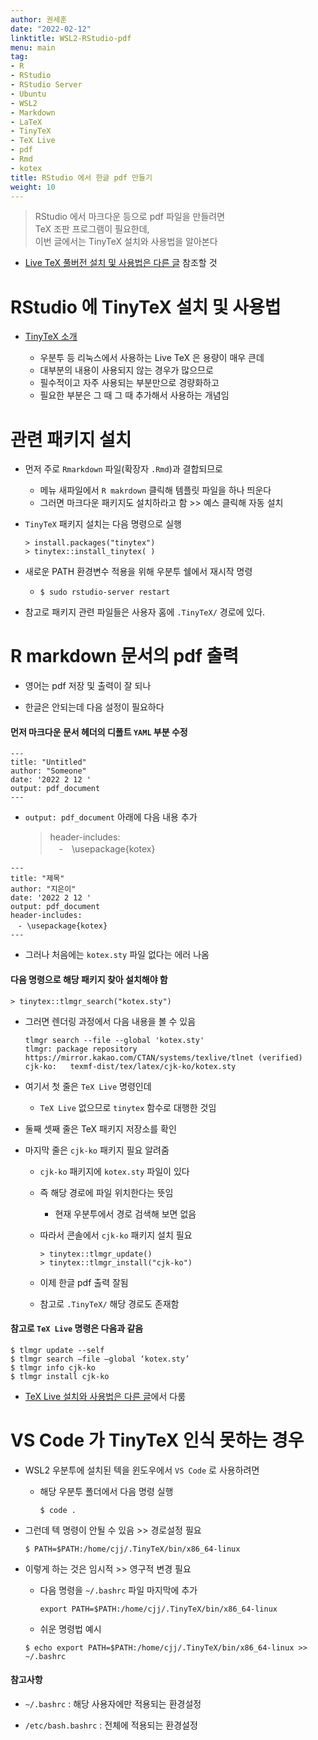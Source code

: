 ```yaml
---
author: 권세훈
date: "2022-02-12"
linktitle: WSL2-RStudio-pdf 
menu: main
tag:
- R
- RStudio
- RStudio Server
- Ubuntu
- WSL2
- Markdown
- LaTeX
- TinyTeX
- TeX Live
- pdf
- Rmd
- kotex
title: RStudio 에서 한글 pdf 만들기
weight: 10
---
```


> RStudio 에서 마크다운 등으로 pdf 파일을 만들려면  
> TeX 조판 프로그램이 필요한데,  
> 이번 글에서는 TinyTeX 설치와 사용법을 알아본다

- [Live TeX 풀버전 설치 및 사용법은 다른 글](/posts/wsl2texlive) 참조할 것


# RStudio 에 TinyTeX 설치 및 사용법

- [TinyTeX 소개](https://yihui.org/tinytex/)

  - 우분투 등 리눅스에서 사용하는 Live TeX 은 용량이 매우 큰데
  - 대부분의 내용이 사용되지 않는 경우가 많으므로
  - 필수적이고 자주 사용되는 부분만으로 경량화하고
  - 필요한 부분은 그 때 그 때 추가해서 사용하는 개념임

# 관련 패키지 설치

- 먼저 주로 `Rmarkdown` 파일(확장자 `.Rmd`)과 결합되므로

  - 메뉴 새파일에서 `R makrdown` 클릭해 템플릿 파일을 하나 띄운다
  - 그러면 마크다운 패키지도 설치하라고 함 >> 예스 클릭해 자동 설치

- `TinyTeX` 패키지 설치는 다음 명령으로 실행

  ```
  > install.packages("tinytex")
  > tinytex::install_tinytex( )
  ```

- 새로운 PATH 환경변수 적용을 위해 우분투 쉘에서 재시작 명령 

  - `$ sudo rstudio-server restart`

- 참고로 패키지 관련 파일들은 사용자 홈에 `.TinyTeX/` 경로에 있다.


# R markdown 문서의 pdf 출력

- 영어는 pdf 저장 및 출력이 잘 되나

- 한글은 안되는데 다음 설정이 필요하다

#### 먼저 마크다운 문서 헤더의 디폴트 `YAML` 부분 수정

  ```
  ---
  title: "Untitled"
  author: "Someone"
  date: '2022 2 12 '
  output: pdf_document
  ---
  ```
  - `output: pdf_document` 아래에 다음 내용 추가

    > header-includes:  
    > 　\-　\usepackage{kotex}  
    
  ```
  ---
  title: "제목"
  author: "지은이"
  date: '2022 2 12 '
  output: pdf_document
  header-includes:  
  　- \usepackage{kotex}  
  ---
  ```

- 그러나 처음에는 `kotex.sty` 파일 없다는 에러 나옴

#### 다음 명령으로 해당 패키지 찾아 설치해야 함

`> tinytex::tlmgr_search("kotex.sty")`
  
- 그러면 렌더링 과정에서 다음 내용을 볼 수 있음

  ```
  tlmgr search --file --global 'kotex.sty'  
  tlmgr: package repository   
  https://mirror.kakao.com/CTAN/systems/texlive/tlnet (verified)  
  cjk-ko:	texmf-dist/tex/latex/cjk-ko/kotex.sty  
  ```

- 여기서 첫 줄은 `TeX Live` 명령인데

  - `TeX Live` 없으므로 `tinytex` 함수로 대행한 것임
  
- 둘째 셋째 줄은 TeX 패키지 저장소를 확인

- 마지막 줄은 `cjk-ko` 패키지 필요 알려줌

  - `cjk-ko` 패키지에 `kotex.sty` 파일이 있다

  - 즉 해당 경로에 파일 위치한다는 뜻임
  
    - 현재 우분투에서 경로 검색해 보면 없음
    
  - 따라서 콘솔에서 `cjk-ko` 패키지 설치 필요
  
    ```
    > tinytex::tlmgr_update()
    > tinytex::tlmgr_install("cjk-ko")
    ```
  
  - 이제 한글 pdf 출력 잘됨
  
  - 참고로 `.TinyTeX/` 해당 경로도 존재함
  
  
  
#### 참고로 `TeX Live` 명령은 다음과 같음
  
```
$ tlmgr update --self
$ tlmgr search –file –global ‘kotex.sty’
$ tlmgr info cjk-ko
$ tlmgr install cjk-ko
```

- [TeX Live 설치와 사용법은 다른 글](/posts/wsl2texlive)에서 다룸

# VS Code 가 TinyTeX 인식 못하는 경우 

- WSL2 우분투에 설치된 텍을 윈도우에서 `VS Code` 로 사용하려면

  - 해당 우분투 폴더에서 다음 명령 실행
  
    `$ code . `
  
- 그런데 텍 명령이 안될 수 있음 >> 경로설정 필요

    `$ PATH=$PATH:/home/cjj/.TinyTeX/bin/x86_64-linux`
    
- 이렇게 하는 것은 임시적 >> 영구적 변경 필요

  - 다음 명령을 `~/.bashrc` 파일 마지막에 추가
  
    `export PATH=$PATH:/home/cjj/.TinyTeX/bin/x86_64-linux`
    
  - 쉬운 명령법 예시
  
  `$ echo export PATH=$PATH:/home/cjj/.TinyTeX/bin/x86_64-linux >> ~/.bashrc`

#### 참고사항

- `~/.bashrc` : 해당 사용자에만 적용되는 환경설정

- `/etc/bash.bashrc` : 전체에 적용되는 환경설정